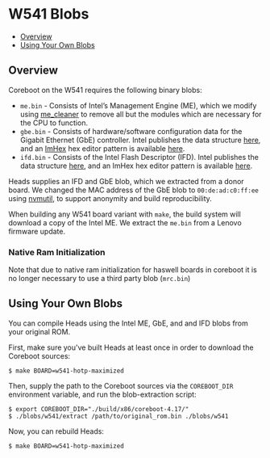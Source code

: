# W541 Blobs

- [Overview](#overview)
- [Using Your Own Blobs](#using-your-own-blobs)

## Overview

Coreboot on the W541 requires the following binary blobs:

- `me.bin` - Consists of Intel’s Management Engine (ME), which we modify using [me_cleaner](https://github.com/corna/me_cleaner) to remove all but the modules which are necessary for the CPU to function.
- `gbe.bin` - Consists of hardware/software configuration data for the Gigabit Ethernet (GbE) controller. Intel publishes the data structure [here](https://web.archive.org/web/20230122164346/https://www.intel.com/content/dam/www/public/us/en/documents/design-guides/i-o-controller-hub-8-9-nvm-map-guide.pdf), and an [ImHex](https://github.com/WerWolv/ImHex) hex editor pattern is available [here](https://github.com/rbreslow/ImHex-Patterns/blob/rb/intel-ich8/patterns/intel/ich8_lan_nvm.hexpat).
- `ifd.bin` - Consists of the Intel Flash Descriptor (IFD). Intel publishes the data structure [here](https://web.archive.org/web/20221208011432/https://www.intel.com/content/dam/www/public/us/en/documents/datasheets/io-controller-hub-8-datasheet.pdf), and an ImHex hex editor pattern is available [here](https://github.com/rbreslow/ImHex-Patterns/blob/rb/intel-ich8/patterns/intel/ich8_flash_descriptor.hexpat).

Heads supplies an IFD and GbE blob, which we extracted from a donor board. We changed the MAC address of the GbE blob to `00:de:ad:c0:ff:ee` using [nvmutil](https://libreboot.org/docs/install/nvmutil.html), to support anonymity and build reproducibility.

When building any W541 board variant with `make`, the build system will download a copy of the Intel ME. We extract the `me.bin` from a Lenovo firmware update.

### Native Ram Initialization

Note that due to native ram initialization for haswell boards in coreboot it is no longer necessary to use a third party blob (`mrc.bin`)

## Using Your Own Blobs

You can compile Heads using the Intel ME, GbE, and and IFD blobs from your original ROM.

First, make sure you've built Heads at least once in order to download the Coreboot sources:

```console
$ make BOARD=w541-hotp-maximized
```

Then, supply the path to the Coreboot sources via the `COREBOOT_DIR` environment variable, and run the blob-extraction script:

```console
$ export COREBOOT_DIR="./build/x86/coreboot-4.17/"
$ ./blobs/w541/extract /path/to/original_rom.bin ./blobs/w541
```

Now, you can rebuild Heads:

```console
$ make BOARD=w541-hotp-maximized
```
